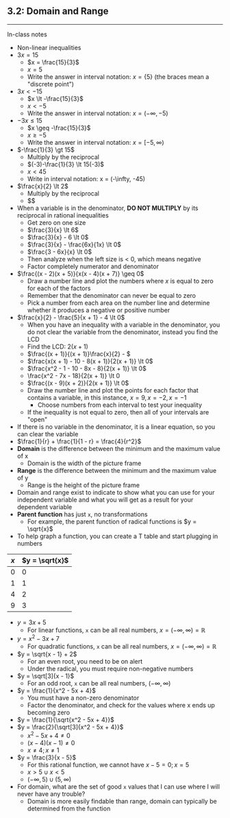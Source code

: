 ## 3.2: Domain and Range

---
In-class notes
- Non-linear inequalities
- $3x = 15$
  - $x = \frac{15}{3}$
  - $x = 5$
  - Write the answer in interval notation: $x = \{5\}$ (the braces mean a "discrete point")
- $3x \lt -15$
  - $x \lt -\frac{15}{3}$
  - $x \lt -5$
  - Write the answer in interval notation: $x = (-\infty, -5)$
- $-3x \leq 15$
  - $x \geq -\frac{15}{3}$
  - $x \geq -5$
  - Write the answer in interval notation: $x = [-5, \infty)$
- $-\frac{1}{3} \gt 15$
  - Multiply by the reciprocal
  - $(-3)-\frac{1}{3} \lt 15(-3)$
  - $x \lt 45$
  - Write in interval notation: x = (-\infty, -45)
- $\frac{x}{2} \lt 2$
  - Multiply by the reciprocal
  - $$
- When a variable is in the denominator, **DO NOT MULTIPLY** by its reciprocal in rational inequalities
  - Get zero on one size
  - $\frac{3}{x} \lt 6$
  - $\frac{3}{x} - 6 \lt 0$
  - $\frac{3}{x} - \frac{6x}{1x} \lt 0$
  - $\frac{3 - 6x}{x} \lt 0$
  - Then analyze when the left size is < 0, which means negative
  - Factor completely numerator and denominator
- $\frac{(x - 2)(x + 5)}{x(x - 4)(x + 7)} \geq 0$
  - Draw a number line and plot the numbers where $x$ is equal to zero for each of the factors
  - Remember that the denominator can never be equal to zero
  - Pick a number from each area on the number line and determine whether it produces a negative or positive number
- $\frac{x}{2} - \frac{5}{x + 1} - 4 \lt 0$
  - When you have an inequality with a variable in the denominator, you do not clear the variable from the denominator, instead you find the LCD
  - Find the LCD: $2(x + 1)$
  - $\frac{(x + 1)}{(x + 1)}\frac{x}{2} - $
  - $\frac{x(x + 1) - 10 - 8(x + 1)}{2(x + 1)} \lt 0$
  - $\frac{x^2 - 1 - 10 - 8x - 8}{2(x + 1)} \lt 0$
  - \frac{x^2 - 7x - 18}{2(x + 1)} \lt 0
  - $\frac{(x - 9)(x + 2)}{2(x + 1)} \lt 0$
  - Draw the number line and plot the points for each factor that contains a variable, in this instance, $x = 9, x = -2, x = -1$
    - Choose numbers from each interval to test your inequality
  - If the inequality is not equal to zero, then all of your intervals are "open"
- If there is no variable in the denominator, it is a linear equation, so you can clear the variable
- $\frac{1}{r} + \frac{1}{1 - r} = \frac{4}{r^2}$
- **Domain** is the difference between the minimum and the maximum value of x
  - Domain is the width of the picture frame
- **Range** is the difference between the minimum and the maximum value of y
  - Range is the height of the picture frame
- Domain and range exist to indicate to show what you can use for your independent variable and what you will get as a result for your dependent variable
- **Parent function** has just `x`, no transformations
  - For example, the parent function of radical functions is $y = \sqrt{x}$
- To help graph a function, you can create a T table and start plugging in numbers

| $x$ | $y = \sqrt{x}$ |
|-----|----------------|
| 0   | 0              |
| 1   | 1              |
| 4   | 2              |
| 9   | 3              |

- $y = 3x + 5$
  - For linear functions, `x` can be all real numbers, $x = (-\infty, \infty) = \mathbb{R}$
- $y = x^2 - 3x + 7$
  - For quadratic functions, `x` can be all real numbers, $x = (-\infty, \infty) = \mathbb{R}$
- $y = \sqrt{x - 1} + 2$
  - For an even root, you need to be on alert
  - Under the radical, you must require non-negative numbers
- $y = \sqrt[3]{x - 1}$
  - For an odd root, `x` can be all real numbers, $(-\infty, \infty)$
- $y = \frac{1}{x^2 - 5x + 4}$
  - You must have a non-zero denominator
  - Factor the denominator, and check for the values where x ends up becoming zero
- $y = \frac{1}{\sqrt{x^2 - 5x + 4}}$
- $y = \frac{2}{\sqrt[3]{x^2 - 5x + 4}}$
  - $x^2 - 5x + 4 \ne 0$
  - $(x - 4)(x - 1) \ne 0$
  - $x \ne 4; x \ne 1$
- $y = \frac{3}{x - 5}$
  - For this rational function, we cannot have $x - 5 = 0; x = 5$
  - $x \gt 5 \cup x \lt 5$
  - $(-\infty, 5)\cup(5, \infty)$
- For domain, what are the set of good `x` values that I can use where I will never have any trouble?
  - Domain is more easily findable than range, domain can typically be determined from the function